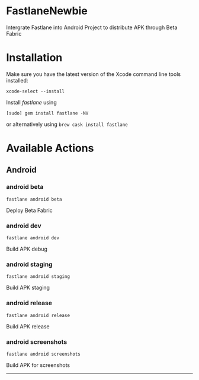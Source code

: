 # FastlaneNewbie
Intergrate Fastlane into Android Project to distribute APK through Beta Fabric

# Installation

Make sure you have the latest version of the Xcode command line tools installed:

```
xcode-select --install
```

Install _fastlane_ using
```
[sudo] gem install fastlane -NV
```
or alternatively using `brew cask install fastlane`

# Available Actions
## Android
### android beta
```
fastlane android beta
```
Deploy Beta Fabric
### android dev
```
fastlane android dev
```
Build APK debug
### android staging
```
fastlane android staging
```
Build APK staging
### android release
```
fastlane android release
```
Build APK release
### android screenshots
```
fastlane android screenshots
```
Build APK for screenshots

----